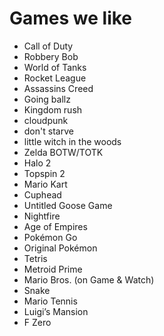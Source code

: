# Games we like

- Call of Duty
- Robbery Bob
- World of Tanks
- Rocket League
- Assassins Creed
- Going ballz
- Kingdom rush
- cloudpunk
- don't starve
- little witch in the woods
- Zelda BOTW/TOTK
- Halo 2 
- Topspin 2 
- Mario Kart 
- Cuphead 
- Untitled Goose Game 
- Nightfire 
- Age of Empires 
- Pokémon Go
- Original Pokémon 
- Tetris 
- Metroid Prime 
- Mario Bros. (on Game & Watch)
- Snake 
- Mario Tennis 
- Luigi’s Mansion 
- F Zero
